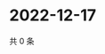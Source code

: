 # 2022-12-17

共 0 条

<!-- BEGIN WEIBO -->
<!-- 最后更新时间 Sat Dec 17 2022 07:00:44 GMT+0800 (China Standard Time) -->

<!-- END WEIBO -->
